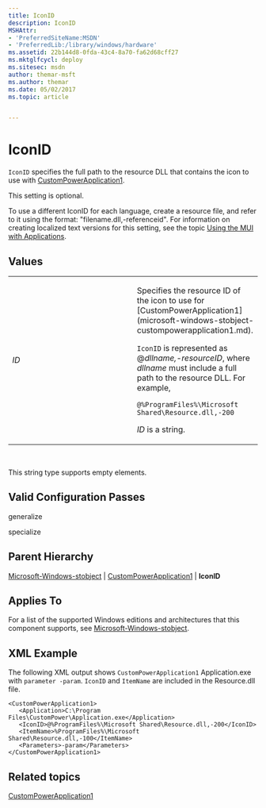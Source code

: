 ```yaml
---
title: IconID
description: IconID
MSHAttr:
- 'PreferredSiteName:MSDN'
- 'PreferredLib:/library/windows/hardware'
ms.assetid: 22b144d8-0fda-43c4-8a70-fa62d68cff27
ms.mktglfcycl: deploy
ms.sitesec: msdn
author: themar-msft
ms.author: themar
ms.date: 05/02/2017
ms.topic: article


---
```


# IconID


`IconID` specifies the full path to the resource DLL that contains the icon to use with [CustomPowerApplication1](microsoft-windows-stobject-custompowerapplication1.md).

This setting is optional.

To use a different IconID for each language, create a resource file, and refer to it using the format: "filename.dll,-referenceid". For information on creating localized text versions for this setting, see the topic [Using the MUI with Applications](http://go.microsoft.com/fwlink/?LinkId=140252).

## Values


<table>
<colgroup>
<col width="50%" />
<col width="50%" />
</colgroup>
<tbody>
<tr class="odd">
<td><p><em>ID</em></p></td>
<td><p>Specifies the resource ID of the icon to use for [CustomPowerApplication1](microsoft-windows-stobject-custompowerapplication1.md).</p>
<p><code>IconID</code> is represented as @<em>dllname,-resourceID</em>, where <em>dllname</em> must include a full path to the resource DLL. For example,</p>
<pre class="syntax" space="preserve"><code>@%ProgramFiles%\Microsoft Shared\Resource.dll,-200</code></pre>
<p><em>ID</em> is a string.</p></td>
</tr>
</tbody>
</table>

 

This string type supports empty elements.

## Valid Configuration Passes


generalize

specialize

## Parent Hierarchy


[Microsoft-Windows-stobject](microsoft-windows-stobject.md) | [CustomPowerApplication1](microsoft-windows-stobject-custompowerapplication1.md) | **IconID**

## Applies To


For a list of the supported Windows editions and architectures that this component supports, see [Microsoft-Windows-stobject](microsoft-windows-stobject.md).

## XML Example


The following XML output shows `CustomPowerApplication1` Application.exe with `parameter -param`. `IconID` and `ItemName` are included in the Resource.dll file.

```
<CustomPowerApplication1>
   <Application>C:\Program Files\CustomPower\Application.exe</Application>
   <IconID>@%ProgramFiles%\Microsoft Shared\Resource.dll,-200</IconID>
   <ItemName>%ProgramFiles%\Microsoft Shared\Resource.dll,-100</ItemName>
   <Parameters>-param</Parameters>
</CustomPowerApplication1>
```

## Related topics


[CustomPowerApplication1](microsoft-windows-stobject-custompowerapplication1.md)

 

 







